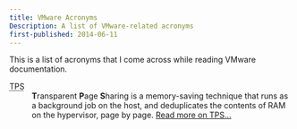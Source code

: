 ```yaml
---
title: VMware Acronyms
Description: A list of VMware-related acronyms
first-published: 2014-06-11
---
```


This is a list of acronyms that I come across while reading VMware 
documentation.

<dl class='dl-horizontal'>

<!-- TPS: Transparent Page Sharing -->
<dt><abbr title='Transparent Page Sharing'>TPS</abbr></dt>
<dd><b>T</b>ransparent <b>P</b>age <b>S</b>haring is a memory-saving 
technique that runs as a background job on the host, and deduplicates 
the contents of RAM on the hypervisor, page by page. <a href='/docs/vmware/transparent-page-sharing.html'>
Read more on TPS...</a></dd>

</dl>
